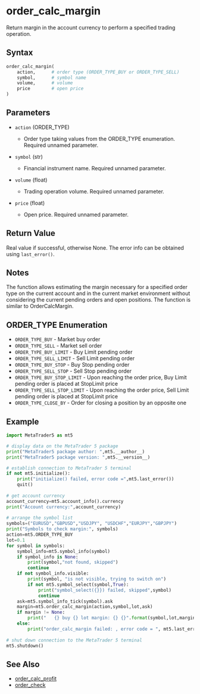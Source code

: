 # order_calc_margin

Return margin in the account currency to perform a specified trading operation.

## Syntax

```python
order_calc_margin(
    action,      # order type (ORDER_TYPE_BUY or ORDER_TYPE_SELL)
    symbol,      # symbol name
    volume,      # volume
    price        # open price
)
```

## Parameters

- `action` (ORDER_TYPE)
  - Order type taking values from the ORDER_TYPE enumeration. Required unnamed parameter.

- `symbol` (str)
  - Financial instrument name. Required unnamed parameter.

- `volume` (float)
  - Trading operation volume. Required unnamed parameter.

- `price` (float)
  - Open price. Required unnamed parameter.

## Return Value

Real value if successful, otherwise None. The error info can be obtained using `last_error()`.

## Notes

The function allows estimating the margin necessary for a specified order type on the current account and in the current market environment without considering the current pending orders and open positions. The function is similar to OrderCalcMargin.

## ORDER_TYPE Enumeration

- `ORDER_TYPE_BUY` - Market buy order
- `ORDER_TYPE_SELL` - Market sell order
- `ORDER_TYPE_BUY_LIMIT` - Buy Limit pending order
- `ORDER_TYPE_SELL_LIMIT` - Sell Limit pending order
- `ORDER_TYPE_BUY_STOP` - Buy Stop pending order
- `ORDER_TYPE_SELL_STOP` - Sell Stop pending order
- `ORDER_TYPE_BUY_STOP_LIMIT` - Upon reaching the order price, Buy Limit pending order is placed at StopLimit price
- `ORDER_TYPE_SELL_STOP_LIMIT` - Upon reaching the order price, Sell Limit pending order is placed at StopLimit price
- `ORDER_TYPE_CLOSE_BY` - Order for closing a position by an opposite one

## Example

```python
import MetaTrader5 as mt5

# display data on the MetaTrader 5 package
print("MetaTrader5 package author: ",mt5.__author__)
print("MetaTrader5 package version: ",mt5.__version__)

# establish connection to MetaTrader 5 terminal
if not mt5.initialize():
    print("initialize() failed, error code =",mt5.last_error())
    quit()
 
# get account currency
account_currency=mt5.account_info().currency
print("Account currency:",account_currency)
 
# arrange the symbol list
symbols=("EURUSD","GBPUSD","USDJPY", "USDCHF","EURJPY","GBPJPY")
print("Symbols to check margin:", symbols)
action=mt5.ORDER_TYPE_BUY
lot=0.1
for symbol in symbols:
    symbol_info=mt5.symbol_info(symbol)
    if symbol_info is None:
        print(symbol,"not found, skipped")
        continue
    if not symbol_info.visible:
        print(symbol, "is not visible, trying to switch on")
        if not mt5.symbol_select(symbol,True):
            print("symbol_select({}}) failed, skipped",symbol)
            continue
    ask=mt5.symbol_info_tick(symbol).ask
    margin=mt5.order_calc_margin(action,symbol,lot,ask)
    if margin != None:
        print("   {} buy {} lot margin: {} {}".format(symbol,lot,margin,account_currency));
    else:
        print("order_calc_margin failed: , error code = ", mt5.last_error())
 
# shut down connection to the MetaTrader 5 terminal
mt5.shutdown()
```

## See Also

- [order_calc_profit](order_calc_profit.md)
- [order_check](order_check.md) 